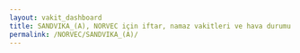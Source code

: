 ```yaml
---
layout: vakit_dashboard
title: SANDVIKA_(A), NORVEC için iftar, namaz vakitleri ve hava durumu - ilçe/eyalet seç
permalink: /NORVEC/SANDVIKA_(A)/
---
```


<script type="text/javascript">
  var GLOBAL_COUNTRY = 'NORVEC';
  var GLOBAL_CITY = 'SANDVIKA_(A)';
  var GLOBAL_STATE = '';
  var lat = 72;
  var lon = 21;
</script>
